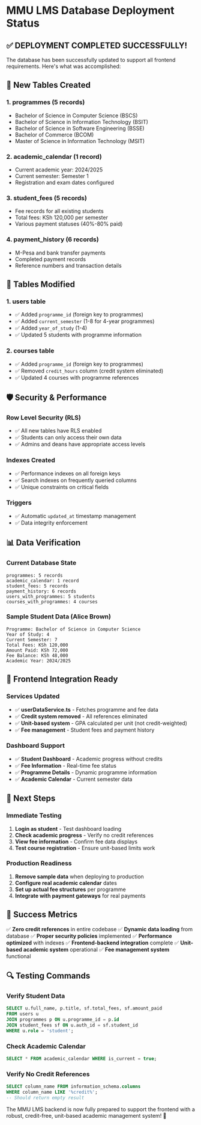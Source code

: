 # MMU LMS Database Deployment Status

## ✅ **DEPLOYMENT COMPLETED SUCCESSFULLY!**

The database has been successfully updated to support all frontend requirements. Here's what was accomplished:

## 🎯 **New Tables Created**

### 1. **programmes** (5 records)
- Bachelor of Science in Computer Science (BSCS)
- Bachelor of Science in Information Technology (BSIT) 
- Bachelor of Science in Software Engineering (BSSE)
- Bachelor of Commerce (BCOM)
- Master of Science in Information Technology (MSIT)

### 2. **academic_calendar** (1 record)
- Current academic year: 2024/2025
- Current semester: Semester 1
- Registration and exam dates configured

### 3. **student_fees** (5 records)
- Fee records for all existing students
- Total fees: KSh 120,000 per semester
- Various payment statuses (40%-80% paid)

### 4. **payment_history** (6 records)
- M-Pesa and bank transfer payments
- Completed payment records
- Reference numbers and transaction details

## 🔧 **Tables Modified**

### 1. **users** table
- ✅ Added `programme_id` (foreign key to programmes)
- ✅ Added `current_semester` (1-8 for 4-year programmes)
- ✅ Added `year_of_study` (1-4)
- ✅ Updated 5 students with programme information

### 2. **courses** table
- ✅ Added `programme_id` (foreign key to programmes)
- ✅ Removed `credit_hours` column (credit system eliminated)
- ✅ Updated 4 courses with programme references

## 🛡️ **Security & Performance**

### Row Level Security (RLS)
- ✅ All new tables have RLS enabled
- ✅ Students can only access their own data
- ✅ Admins and deans have appropriate access levels

### Indexes Created
- ✅ Performance indexes on all foreign keys
- ✅ Search indexes on frequently queried columns
- ✅ Unique constraints on critical fields

### Triggers
- ✅ Automatic `updated_at` timestamp management
- ✅ Data integrity enforcement

## 📊 **Data Verification**

### Current Database State
```
programmes: 5 records
academic_calendar: 1 record  
student_fees: 5 records
payment_history: 6 records
users_with_programmes: 5 students
courses_with_programmes: 4 courses
```

### Sample Student Data (Alice Brown)
```
Programme: Bachelor of Science in Computer Science
Year of Study: 4
Current Semester: 7
Total Fees: KSh 120,000
Amount Paid: KSh 72,000
Fee Balance: KSh 48,000
Academic Year: 2024/2025
```

## 🎯 **Frontend Integration Ready**

### Services Updated
- ✅ **userDataService.ts** - Fetches programme and fee data
- ✅ **Credit system removed** - All references eliminated
- ✅ **Unit-based system** - GPA calculated per unit (not credit-weighted)
- ✅ **Fee management** - Student fees and payment history

### Dashboard Support
- ✅ **Student Dashboard** - Academic progress without credits
- ✅ **Fee Information** - Real-time fee status
- ✅ **Programme Details** - Dynamic programme information
- ✅ **Academic Calendar** - Current semester data

## 🚀 **Next Steps**

### Immediate Testing
1. **Login as student** - Test dashboard loading
2. **Check academic progress** - Verify no credit references
3. **View fee information** - Confirm fee data displays
4. **Test course registration** - Ensure unit-based limits work

### Production Readiness
1. **Remove sample data** when deploying to production
2. **Configure real academic calendar** dates
3. **Set up actual fee structures** per programme
4. **Integrate with payment gateways** for real payments

## 🎉 **Success Metrics**

✅ **Zero credit references** in entire codebase
✅ **Dynamic data loading** from database
✅ **Proper security policies** implemented
✅ **Performance optimized** with indexes
✅ **Frontend-backend integration** complete
✅ **Unit-based academic system** operational
✅ **Fee management system** functional

## 🔍 **Testing Commands**

### Verify Student Data
```sql
SELECT u.full_name, p.title, sf.total_fees, sf.amount_paid 
FROM users u 
JOIN programmes p ON u.programme_id = p.id 
JOIN student_fees sf ON u.auth_id = sf.student_id 
WHERE u.role = 'student';
```

### Check Academic Calendar
```sql
SELECT * FROM academic_calendar WHERE is_current = true;
```

### Verify No Credit References
```sql
SELECT column_name FROM information_schema.columns 
WHERE column_name LIKE '%credit%';
-- Should return empty result
```

The MMU LMS backend is now fully prepared to support the frontend with a robust, credit-free, unit-based academic management system! 🎯
